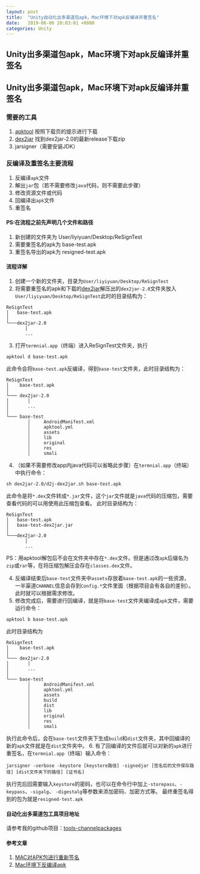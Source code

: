 ```yaml
---
layout: post
title:  "Unity自动化出多渠道包apk，Mac环境下对apk反编译并重签名"
date:   2019-06-06 20:03:01 +0800
categories: Unity
---
```

## Unity出多渠道包apk，Mac环境下对apk反编译并重签名
## Unity出多渠道包apk，Mac环境下对apk反编译并重签名

### 需要的工具
1. [apktool](https://ibotpeaches.github.io/Apktool/install) 按照下载页的提示进行下载
2. [dex2jar](https://github.com/pxb1988/dex2jar/releases) 找到dex2jar-2.0的最新release下载zip
3. jarsigner（需要安装JDK）

### 反编译及重签名主要流程
1. 反编译```apk```文件
2. 解出```jar```包（若不需要修改```java```代码，则不需要此步骤）
3. 修改资源文件或代码
4. 回编译出```apk```文件
5. 重签名
#### PS:在流程之前先声明几个文件和路径
1. 新创建的文件夹为 User/liyiyuan/Desktop/ReSignTest
2. 需要重签名的apk为 base-test.apk
3. 重签名导出的apk为 resigned-test.apk

#### 流程详解
1. 创建一个新的文件夹，目录为```User/liyiyuan/Desktop/ReSignTest```
2. 将需要重签名的apk和下载的[dex2jar](https://github.com/pxb1988/dex2jar/releases)解压出的```dex2jar-2.0```文件夹放入 ```User/liyiyuan/Desktop/ReSignTest```此时的目录结构为：
```
ReSignTest
│   base-test.apk
│
└───dex2jar-2.0
       │   
       ...
```
3. 打开```termnial.app```（终端）进入ReSignTest文件夹，执行
```
apktool d base-test.apk
```
此命令会将```base-test.apk```反编译，得到```base-test```文件夹，此时目录结构为：
```
ReSignTest
│    base-test.apk
│
└─── dex2jar-2.0
│       │   
│       ...
│
└─── base-test  
        │     AndroidManifest.xml
        │     apktool.yml
        │     assets
        │     lib
        │     original
        │     res
        │     smali
```
4. （如果不需要修改app内java代码可以省略此步骤）在```termnial.app```（终端）中执行命令：
```
sh dex2jar-2.0/d2j-dex2jar.sh base-test.apk
```
此命令是将```*.dex```文件转成```*.jar```文件，这个```jar```文件就是```java```代码的压缩包，需要查看代码的可以用使用此压缩包查看。
此时目录结构为：
```
ReSignTest
│   base-test.apk
│   base-test-dex2jar.jar
│
└───dex2jar-2.0
       │   
       ...
```

PS：用apktool解包后不会在文件夹中存在```*.dex```文件。但是通过改```apk```后缀名为```zip```或```rar```等，在将压缩包解压会存在```classes.dex```文件。

4. 反编译结束后```base-test```文件夹中```assets```存放着```base-test.apk```的一些资源，一半渠道```CHANNEL```信息会存到```Config.*```文件里面（根据项目会有各自的差别）。此时就可以根据需求修改。
5. 修改完成后，需要进行回编译，就是将```base-test```文件夹编译成```apk```文件，需要运行命令：
```
apktool b base-test.apk
```
此时目录结构为
```
ReSignTest
│    base-test.apk
│
└─── dex2jar-2.0
│       │   
│       ...
│
└─── base-test  
        │     AndroidManifest.xml
        │     apktool.yml
        │     assets
        │     build
        │     dist
        │     lib
        │     original
        │     res
        │     smali
```

执行此命令后，会在```base-test```文件夹下生成```build```和```dist```文件夹，其中回编译的新的```apk```文件就是在```dist```文件夹中。
6. 有了回编译的文件后就可以对新的```apk```进行重签名，在```termnial.app```（终端）输入命令：
```
jarsigner -verbose -keystore [keystore路径] -signedjar [签名后的文件保存路径] [dist文件夹下的路径] [证书名]
```
执行完后回需要输入```keystore```的密码，也可以在命令行中加上```-storepass```、```-keypass```、```-sigalg```、 ```-digestalg```等参数来添加密码、加密方式等。
最终重签名得到的包为就是```resigned-test.apk```

#### 自动化出多渠道包工具项目地址
请参考我的github项目：[tools-channelpackages](https://github.com/yiyuan1130/tools-channelpackages)

#### 参考文章
1. [MAC对APK包进行重新签名](https://www.jianshu.com/p/dbcfff997ccb)
2. [Mac环境下反编译apk](https://www.jianshu.com/p/dda9ff90a3c5)